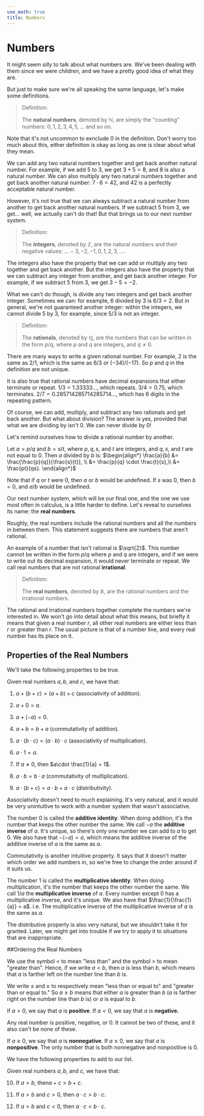 ```yaml
---
use_math: true
title: Numbers
---
```



# Numbers

It might seem silly to talk about what numbers are. We've been dealing with them since we were children, and we have a pretty good idea of what they are.

But just to make sure we're all speaking the same language, let's make some definitions.

>Definition:
>
>The **natural numbers**, denoted by $\mathbb{N}$, are simply the "counting" numbers: $0,1,2,3,4,5,...$ and so on.

Note that it's not uncommon to exnclude $0$ in the definition. Don't worry too much about this, either definition is okay as long as one is clear about what they mean.

We can add any two natural numbers together and get back another natural number. For example, if we add $5$ to $3$, we get $3+5=8$, and $8$ is also a natural number. We can also multiply any two natural numbers together and get back another natural number: $7\cdot6 = 42$, and $42$ is a perfectly acceptable natural number.

However, it's not true that we can always subtract a natural number from another to get back another natural numbers. If we subtract $5$ from $3$, we get... well, we actually can't do that! But that brings us to our next number system.

>Definition:
>
>The **integers**, denoted by $\mathbb{Z}$, are the natural numbers and their negative values: $...-3,-2,-1,0,1,2,3,...$.

The integers also have the property that we can add or multiply any two together and get back another. But the integers also have the property that we can subtract any integer from another, and get back another integer. For example, if we subtract $5$ from $3$, we get $3-5=-2$.

What we can't do though, is divide any two integers and get back another integer. Sometimes we can: for example, $6$ divided by $3$ is $6/3 =2$. But in general, we're not guaranteed another integer: within the integers, we cannot divide $5$ by $3$, for example, since $5/3$ is not an integer.

>Definition:
>
>The **rationals**, denoted by $\mathbb{Q}$, are the numbers that can be written in the form $p/q$, where $p$ and $q$ are integers, and $q\neq 0$.

There are many ways to write a given rational number. For example, $2$ is the same as $2/1$, which is the same as $6/3$ or $(-34)/(-17)$. So $p$ and $q$ in the definition are not unique.

It is also true that rational numbers have decimal expansions that either terminate or repeat. $1/3 = 1.33333...$, which repeats. $3/4 = 0.75$, which terminates. $2/7 = 0.285714285714285714...$, which has $6$ digits in the repeating pattern.

Of course, we can add, multiply, and subtract any two rationals and get back another. But what about division? The answer is yes, provided that what we are dividing by isn't $0$. We can never divide by $0$!


Let's remind ourselves how to divide a rational number by another.

Let $a=p/q$ and $b=s/t$, where $p,q,s$, and $t$ are integers, and $q,s$, and $t$ are not equal to $0$. Then $a$ divided by $b$ is:
$\begin{align*}
\frac{a}{b} &= \frac{\frac{p}{q}}{\frac{s}{t}}, \\
&= \frac{p}{q} \cdot \frac{t}{s},\\
&= \frac{pt}{qs}.
\end{align*}$

Note that if $q$ or $t$ were $0$, then $a$ or $b$ would be undefined. If $s$ was $0$, then $b=0$, and $a/b$ would be undefined. 

Our next number system, which will be our final one, and the one we use most often in calculus, is a little harder to define. Let's reveal to ourselves its name: the **real numbers**. 

Roughly, the real numbers include the rational numbers and all the numbers in between them. This statement suggests there are numbers that aren't rational. 

An example of a number that isn't rational is $\sqrt{2}$. This number cannot be written in the form $p/q$ where $p$ and $q$ are integers, and if we were to write out its decimal expansion, it would never terminate or repeat. We call real numbers that are not rational **irrational**.

>Definition:
>
>The **real numbers**, denoted by $\mathbb{R}$, are the rational numbers and the irrational numbers.

The rational and irrational numbers together complete the numbers we're interested in. We won't go into detail about what this means, but briefly it means that given a real number $r$, all other real numbers are either less than $r$ or greater than $r$. The usual picture is that of a number line, and every real number has its place on it.


## Properties of the Real Numbers

We'll take the following properties to be true.

Given real numbers $a,b,$ and $c$, we have that:

1. $a+(b+c) = (a+b)+c$ (associativity of addition).

2. $a + 0 = a$.

3. $a+(-a) = 0$.

4. $a+b = b+a$ (commutativity of addition).

5. $a\cdot (b \cdot c) = (a\cdot b) \cdot c$ (associativity of multiplication).

6. $a\cdot 1 = a$.

7. If $a \neq 0$, then $a\cdot \frac{1}{a} = 1$.

8. $a\cdot b = b \cdot a$ (commutativity of multiplication).

9. $a\cdot (b+c) = a \cdot b + a \cdot c$ (distributivity).

Associativity doesn't need to much explaining. It's very natural, and it would be very unintuitive to work with a number system that wasn't associative. 

The number $0$ is called the **additive identity**. When doing addition, it's the number that keeps the other number the same. We call $-a$ the **additive inverse** of $a$. It's unique, so there's only one number we can add to $a$ to get $0$. We also have that $-(-a) = a$, which means the additive inverse of the additive inverse of $a$ is the same as $a$.

Commutativity is another intuitive property. It says that it doesn't matter which order we add numbers in, so we're free to change the order around if it suits us.

The number $1$ is called the **multiplicative identity**. When doing multiplication, it's the number that keeps the other number the same. We call $1/a$ the **multiplicative inverse** of $a$. Every number except $0$ has a multiplicative inverse, and it's unique. We also have that $\frac{1}{\frac{1}{a}} = a$. i.e. The multiplicative inverse of the multiplicative inverse of $a$ is the same as $a$.

The distributive property is also very natural, but we shouldn't take it for granted. Later, we might get into trouble if we try to apply it to situations that are inappropriate. 


##Ordering the Real Numbers

We use the symbol $<$ to mean "less than" and the symbol $>$ to mean "greater than". Hence, if we write $a<b$, then $a$ is less than $b$, which means that $a$ is farther left on the number line than $b$ is. 

We write $\leq$ and $\geq$ to respectively mean "less than or equal to" and "greater than or equal to." So $a\geq b$ means that either $a$ is greater than $b$ ($a$ is farther right on the number line than $b$ is) or $a$ is equal to $b$.

If $a>0$, we say that $a$ is **positive**. If $a<0$, we say that $a$ is **negative.**

Any real number is positive, negative, or 0. It cannot be two of these, and it also can't be none of these.

If $a\geq 0$, we say that $a$ is **nonnegative**. If $a\leq 0$, we say that $a$ is **nonpositive**. The only number that is both nonnegative and nonpositive is $0$.

We have the following properties to add to our list.

Given real numbers $a,b$, and $c$, we have that:

10. If $a>b$, then$a+c>b+c$.

11. If $a>b$ and $c>0$, then $a\cdot c>b\cdot c$. 

12. If $a>b$ and $c<0$, then $a\cdot c < b \cdot c$.


